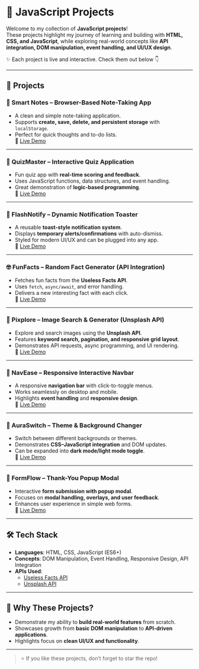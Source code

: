 # 🚀 JavaScript Projects

Welcome to my collection of **JavaScript projects**!  
These projects highlight my journey of learning and building with **HTML, CSS, and JavaScript**, while exploring real-world concepts like **API integration, DOM manipulation, event handling, and UI/UX design**.  

✨ Each project is live and interactive. Check them out below 👇  

---

## 📂 Projects

### 📝 Smart Notes – Browser-Based Note-Taking App
- A clean and simple note-taking application.  
- Supports **create, save, delete, and persistent storage** with `localStorage`.  
- Perfect for quick thoughts and to-do lists.  
🔗 [Live Demo](https://samraddhisharma12.github.io/Web-Dev-Projects/JavascriptBasics/CreateNotes/)

---

### 🎯 QuizMaster – Interactive Quiz Application
- Fun quiz app with **real-time scoring and feedback**.  
- Uses JavaScript functions, data structures, and event handling.  
- Great demonstration of **logic-based programming**.  
🔗 [Live Demo](#) 

---

### 🔔 FlashNotify – Dynamic Notification Toaster
- A reusable **toast-style notification system**.  
- Displays **temporary alerts/confirmations** with auto-dismiss.  
- Styled for modern UI/UX and can be plugged into any app.  
🔗 [Live Demo](#)

---

### 🤓 FunFacts – Random Fact Generator (API Integration)
- Fetches fun facts from the **Useless Facts API**.  
- Uses `fetch`, `async/await`, and error handling.  
- Delivers a new interesting fact with each click.  
🔗 [Live Demo](#)

---

### 📸 Pixplore – Image Search & Generator (Unsplash API)
- Explore and search images using the **Unsplash API**.  
- Features **keyword search, pagination, and responsive grid layout**.  
- Demonstrates API requests, async programming, and UI rendering.  
🔗 [Live Demo](#) 

---

### 🧭 NavEase – Responsive Interactive Navbar
- A responsive **navigation bar** with click-to-toggle menus.  
- Works seamlessly on desktop and mobile.  
- Highlights **event handling** and **responsive design**.  
🔗 [Live Demo](#)

---

### 🎨 AuraSwitch – Theme & Background Changer
- Switch between different backgrounds or themes.  
- Demonstrates **CSS–JavaScript integration** and DOM updates.  
- Can be expanded into **dark mode/light mode toggle**.  
🔗 [Live Demo](#)

---

### 💌 FormFlow – Thank-You Popup Modal
- Interactive **form submission with popup modal**.  
- Focuses on **modal handling, overlays, and user feedback**.  
- Enhances user experience in simple web forms.  
🔗 [Live Demo](#) 
---

## 🛠️ Tech Stack
- **Languages**: HTML, CSS, JavaScript (ES6+)  
- **Concepts**: DOM Manipulation, Event Handling, Responsive Design, API Integration  
- **APIs Used**:  
  - [Useless Facts API](https://uselessfacts.jsph.pl/)  
  - [Unsplash API](https://unsplash.com/developers)  

---

## 🌟 Why These Projects?
- Demonstrate my ability to **build real-world features** from scratch.  
- Showcases growth from **basic DOM manipulation** to **API-driven applications**.  
- Highlights focus on **clean UI/UX and functionality**.  

---

> ⭐ If you like these projects, don’t forget to star the repo!

